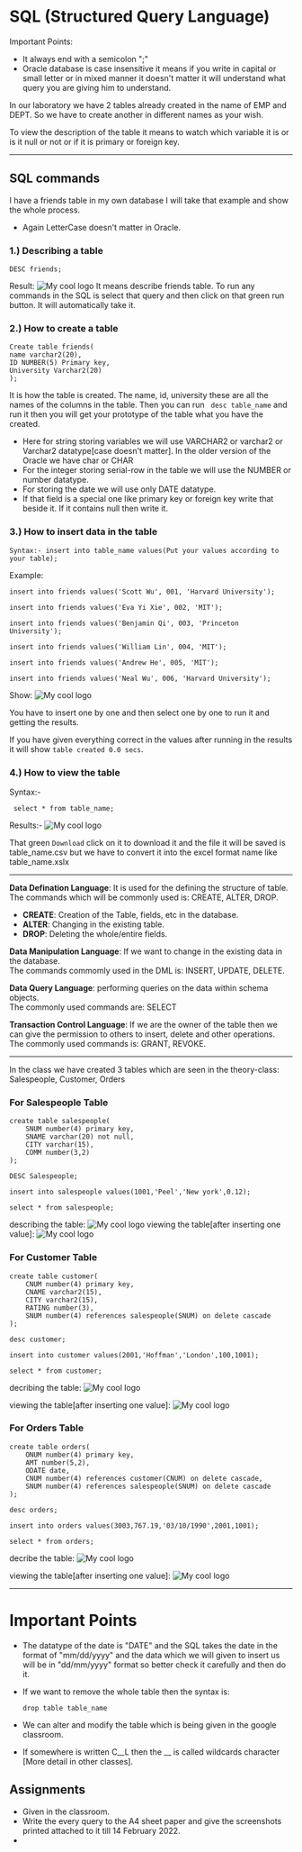 # SQL (Structured Query Language)

Important Points: 
- It always end with a semicolon ";"
- Oracle database is case insensitive it means if you write in capital or small letter or in mixed manner it doesn't matter it will understand what query you are giving him to understand.


In our laboratory we have 2 tables already created in the name of EMP and DEPT. So we have to create another in different names as your wish.

To view the description of the table it means to watch which variable it is or is it null or not or if it is primary or foreign key.
<hr>

## SQL commands

I have a friends table in my own database I will take that example and show the whole process.

- Again LetterCase doesn't matter in Oracle. 

### 1.) Describing a table 
```
DESC friends;
```
Result: 
<img src="images/1.png" alt="My cool logo"/>
It means describe friends table.
To run any commands in the SQL is select that query and then click on that green run button. It will automatically take it.

### 2.) How to create a table 

```
Create table friends(
name varchar2(20),
ID NUMBER(5) Primary key,
University Varchar2(20)
);
```
It is how the table is created. The name, id, university these are all the names of the columns in the table. Then you can run ``` desc table_name``` and run it then you will get your prototype of the table what you have the created.

- Here for string storing variables we will use VARCHAR2 or varchar2 or Varchar2 datatype[case doesn't matter]. In the older version of the Oracle we have char or CHAR
- For the integer storing serial-row in the table we will use the NUMBER or number datatype. 
- For storing the date we will use only DATE datatype.
- If that field is a special one like primary key or foreign key write that beside it. If it contains null then write it.

### 3.) How to insert data in the table

```
Syntax:- insert into table_name values(Put your values according to your table);
```
Example: 

```
insert into friends values('Scott Wu', 001, 'Harvard University');
```
```
insert into friends values('Eva Yi Xie', 002, 'MIT');
```
```
insert into friends values('Benjamin Qi', 003, 'Princeton University');
```
```
insert into friends values('William Lin', 004, 'MIT');
```
```
insert into friends values('Andrew He', 005, 'MIT');
```
```
insert into friends values('Neal Wu', 006, 'Harvard University');
```
Show: 
<img src="images/3.png" alt="My cool logo"/>


You have to insert one by one and then select one by one to run it and getting the results.


If you have given everything correct in the values after running in the results it will show ```table created 0.0 secs```.

### 4.) How to view the table 
Syntax:- 
```
 select * from table_name;
```
Results:- 
<img src="images/2.png" alt="My cool logo"/>

That green ```Download``` click on it to download it and the file it will be saved is table_name.csv but we have to convert it into the excel format name like table_name.xslx

<hr>

**Data Defination Language**: It is used for the defining the structure of table. The commands which will be commonly used is: CREATE, ALTER, DROP.
- **CREATE**: Creation of the Table, fields, etc in the database.
- **ALTER**: Changing in the existing table.
- **DROP**: Deleting the whole/entire fields.

**Data Manipulation Language**: If we want to change in the existing data in the database.<br>
The commands commomly used in the DML is: INSERT, UPDATE, DELETE.

**Data Query Language**:  performing queries on the data within schema objects.<br>
The commonly used commands are: SELECT 

**Transaction Control Language**: If we are the owner of the table then we can give the permission to others to insert, delete and other operations.<br>
The commonly used commands is: GRANT, REVOKE.

<hr>

In the class we have created 3 tables which are seen in the theory-class: Salespeople, Customer, Orders

### For Salespeople Table

```
create table salespeople(
    SNUM number(4) primary key,
    SNAME varchar(20) not null,
    CITY varchar(15),
    COMM number(3,2)
);

DESC Salespeople;

insert into salespeople values(1001,'Peel','New york',0.12);

select * from salespeople;
```
describing the table:
<img src="images/4.png" alt="My cool logo"/>
viewing the table[after inserting one value]:
<img src="images/5.png" alt="My cool logo"/>

### For Customer Table

```
create table customer(
    CNUM number(4) primary key,
    CNAME varchar2(15),
    CITY varchar2(15),
    RATING number(3),
    SNUM number(4) references salespeople(SNUM) on delete cascade
);

desc customer;

insert into customer values(2001,'Hoffman','London',100,1001);

select * from customer;
```
decribing the table:
<img src="images/8.png" alt="My cool logo"/>

viewing the table[after inserting one value]:
<img src="images/6.png" alt="My cool logo"/>


### For Orders Table

```
create table orders(
    ONUM number(4) primary key,
    AMT number(5,2),
    ODATE date,
    CNUM number(4) references customer(CNUM) on delete cascade,
    SNUM number(4) references salespeople(SNUM) on delete cascade
);

desc orders;

insert into orders values(3003,767.19,'03/10/1990',2001,1001);

select * from orders;
```

decribe the table:
<img src="images/9.png" alt="My cool logo"/>

viewing the table[after inserting one value]:
<img src="images/10.png" alt="My cool logo"/>

<hr>

# Important Points
- The datatype of the date is "DATE" and the SQL takes the date in the format of "mm/dd/yyyy" and the data which we will given to insert us will be in "dd/mm/yyyy" format so better check it carefully and then do it.
- If we want to remove the whole table then the syntax is: 
    ```
    drop table table_name
    ```
- We can alter and modify the table which is being given in the google classroom.

- If somewhere is written C__L then the __ is called wildcards character [More detail in other classes].

## Assignments
- Given in the classroom.
- Write the every query to the A4 sheet paper and give the screenshots printed attached to it till 14 February 2022.
- 